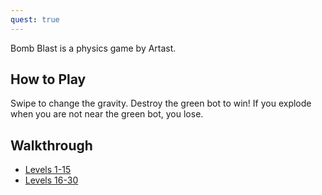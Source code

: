```yaml
---
quest: true
---
```


Bomb Blast is a physics game by Artast.

## How to Play

Swipe to change the gravity. Destroy the green bot to win! If you explode when you are not near the green bot, you lose.

## Walkthrough

- [Levels 1-15](https://www.youtube.com/watch?v=c9sTul5OKPQ)
- [Levels 16-30](https://www.youtube.com/watch?v=WMAv-4swZcw)